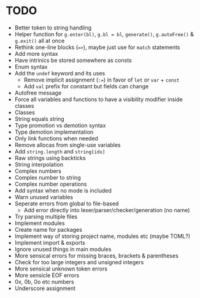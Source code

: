 # TODO
- Better token to string handling
- Helper function for `g.enter(bl)`, `g.bl = bl`, `generate()`, `g.autoFree()` & `g.exit()` all at once
- Rethink one-line blocks (`=>`), maybe just use for `match` statements
- Add more syntax
- Have intrinics be stored somewhere as consts
- Enum syntax
- Add the `undef` keyword and its uses
    - Remove implicit assignment (`:=`) in favor of `let` or `var` + `const`
    - Add `val` prefix for constant but fields can change
- Autofree message
- Force all variables and functions to have a visibility modifier inside classes
- Classes
- String equals string
- Type promotion vs demotion syntax
- Type demotion implementation
- Only link functions when needed
- Remove allocas from single-use variables
- Add `string.length` and `string[idx]`
- Raw strings using backticks
- String interpolation
- Complex numbers
- Complex number to string
- Complex number operations
- Add syntax when no mode is included
- Warn unused variables
- Seperate errors from global to file-based
    - Add error directly into lexer/parser/checker/generation (no name)
- Try parsing multiple files
- Implement modules
- Create name for packages
- Implement way of storing project name, modules etc (maybe TOML?)
- Implement import & exports
- Ignore unused things in main modules
- More sensical errors for missing braces, brackets & parentheses
- Check for too large integers and unsigned integers
- More sensical unknown token errors
- More sensicle EOF errors
- 0x, 0b, 0o etc numbers
- Underscore assignment